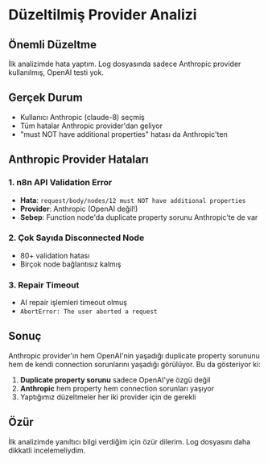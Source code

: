 # Düzeltilmiş Provider Analizi

## Önemli Düzeltme
İlk analizimde hata yaptım. Log dosyasında sadece Anthropic provider kullanılmış, OpenAI testi yok.

## Gerçek Durum
- Kullanıcı Anthropic (claude-8) seçmiş
- Tüm hatalar Anthropic provider'dan geliyor
- "must NOT have additional properties" hatası da Anthropic'ten

## Anthropic Provider Hataları

### 1. **n8n API Validation Error**
- **Hata**: `request/body/nodes/12 must NOT have additional properties`
- **Provider**: Anthropic (OpenAI değil!)
- **Sebep**: Function node'da duplicate property sorunu Anthropic'te de var

### 2. **Çok Sayıda Disconnected Node**
- 80+ validation hatası
- Birçok node bağlantısız kalmış

### 3. **Repair Timeout**
- AI repair işlemleri timeout olmuş
- `AbortError: The user aborted a request`

## Sonuç
Anthropic provider'ın hem OpenAI'nin yaşadığı duplicate property sorununu hem de kendi connection sorunlarını yaşadığı görülüyor. Bu da gösteriyor ki:

1. **Duplicate property sorunu** sadece OpenAI'ye özgü değil
2. **Anthropic** hem property hem connection sorunları yaşıyor
3. Yaptığımız düzeltmeler her iki provider için de gerekli

## Özür
İlk analizimde yanıltıcı bilgi verdiğim için özür dilerim. Log dosyasını daha dikkatli incelemeliydim.